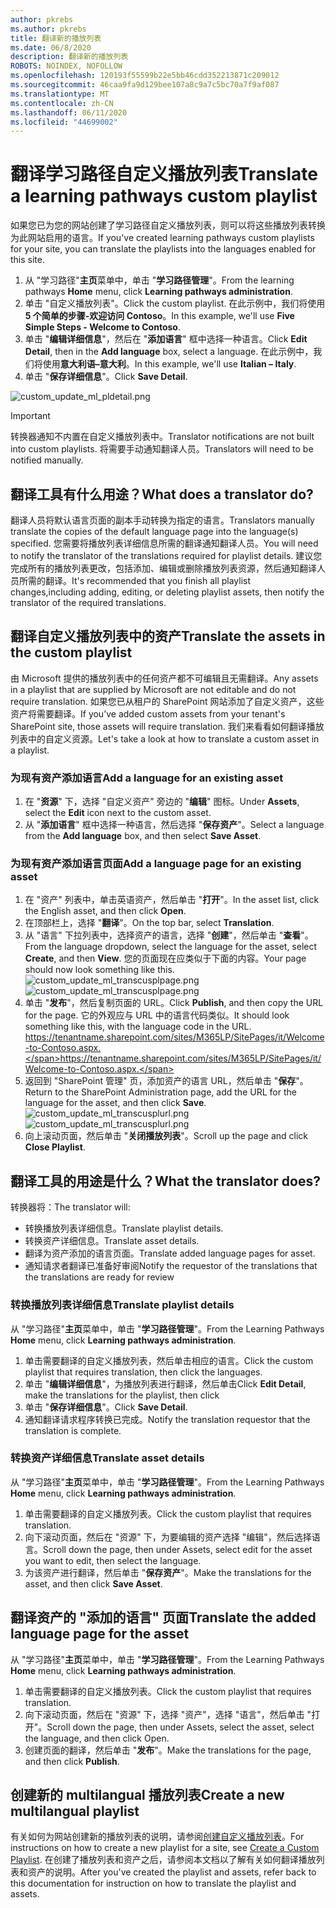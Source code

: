 ```yaml
---
author: pkrebs
ms.author: pkrebs
title: 翻译新的播放列表
ms.date: 06/8/2020
description: 翻译新的播放列表
ROBOTS: NOINDEX, NOFOLLOW
ms.openlocfilehash: 120193f55599b22e5bb46cdd352213871c209012
ms.sourcegitcommit: 46caa9fa9d129bee107a8c9a7c5bc70a7f9af087
ms.translationtype: MT
ms.contentlocale: zh-CN
ms.lasthandoff: 06/11/2020
ms.locfileid: "44699002"
---
```

# <a name="translate-a-learning-pathways-custom-playlist"></a><span data-ttu-id="25445-103">翻译学习路径自定义播放列表</span><span class="sxs-lookup"><span data-stu-id="25445-103">Translate a learning pathways custom playlist</span></span>
<span data-ttu-id="25445-104">如果您已为您的网站创建了学习路径自定义播放列表，则可以将这些播放列表转换为此网站启用的语言。</span><span class="sxs-lookup"><span data-stu-id="25445-104">If you've created learning pathways custom playlists for your site, you can translate the playlists into the languages enabled for this site.</span></span>

1.  <span data-ttu-id="25445-105">从 "学习路径"**主页**菜单中，单击 "**学习路径管理**"。</span><span class="sxs-lookup"><span data-stu-id="25445-105">From the learning pathways **Home** menu, click **Learning pathways administration**.</span></span> 
2.  <span data-ttu-id="25445-106">单击 "自定义播放列表"。</span><span class="sxs-lookup"><span data-stu-id="25445-106">Click the custom playlist.</span></span> <span data-ttu-id="25445-107">在此示例中，我们将使用**5 个简单的步骤-欢迎访问 Contoso**。</span><span class="sxs-lookup"><span data-stu-id="25445-107">In this example, we'll use **Five Simple Steps - Welcome to Contoso**.</span></span> 
3.  <span data-ttu-id="25445-108">单击 "**编辑详细信息**"，然后在 "**添加语言**" 框中选择一种语言。</span><span class="sxs-lookup"><span data-stu-id="25445-108">Click **Edit Detail**, then in the **Add language** box, select a language.</span></span> <span data-ttu-id="25445-109">在此示例中，我们将使用**意大利语–意大利**。</span><span class="sxs-lookup"><span data-stu-id="25445-109">In this example, we'll use **Italian – Italy**.</span></span> 
5.  <span data-ttu-id="25445-110">单击 "**保存详细信息**"。</span><span class="sxs-lookup"><span data-stu-id="25445-110">Click **Save Detail**.</span></span> 

![custom_update_ml_pldetail.png](media/custom_update_ml_pldetail.png)

> [!IMPORTANT]
> <span data-ttu-id="25445-112">转换器通知不内置在自定义播放列表中。</span><span class="sxs-lookup"><span data-stu-id="25445-112">Translator notifications are not built into custom playlists.</span></span> <span data-ttu-id="25445-113">将需要手动通知翻译人员。</span><span class="sxs-lookup"><span data-stu-id="25445-113">Translators will need to be notified manually.</span></span> 

## <a name="what-does-a-translator-do"></a><span data-ttu-id="25445-114">翻译工具有什么用途？</span><span class="sxs-lookup"><span data-stu-id="25445-114">What does a translator do?</span></span>
<span data-ttu-id="25445-115">翻译人员将默认语言页面的副本手动转换为指定的语言。</span><span class="sxs-lookup"><span data-stu-id="25445-115">Translators manually translate the copies of the default language page into the language(s) specified.</span></span> <span data-ttu-id="25445-116">您需要将播放列表详细信息所需的翻译通知翻译人员。</span><span class="sxs-lookup"><span data-stu-id="25445-116">You will need to notify the translator of the translations required for playlist details.</span></span> <span data-ttu-id="25445-117">建议您完成所有的播放列表更改，包括添加、编辑或删除播放列表资源，然后通知翻译人员所需的翻译。</span><span class="sxs-lookup"><span data-stu-id="25445-117">It's recommended that you finish all playlist changes,including adding, editing, or deleting playlist assets, then notify the translator of the required translations.</span></span>

## <a name="translate-the-assets-in-the-custom-playlist"></a><span data-ttu-id="25445-118">翻译自定义播放列表中的资产</span><span class="sxs-lookup"><span data-stu-id="25445-118">Translate the assets in the custom playlist</span></span>
<span data-ttu-id="25445-119">由 Microsoft 提供的播放列表中的任何资产都不可编辑且无需翻译。</span><span class="sxs-lookup"><span data-stu-id="25445-119">Any assets in a playlist that are supplied by Microsoft are not editable and do not require translation.</span></span> <span data-ttu-id="25445-120">如果您已从租户的 SharePoint 网站添加了自定义资产，这些资产将需要翻译。</span><span class="sxs-lookup"><span data-stu-id="25445-120">If you’ve added custom assets from your tenant's SharePoint site, those assets will require translation.</span></span> <span data-ttu-id="25445-121">我们来看看如何翻译播放列表中的自定义资源。</span><span class="sxs-lookup"><span data-stu-id="25445-121">Let's take a look at how to translate a custom asset in a playlist.</span></span>

### <a name="add-a-language-for-an-existing-asset"></a><span data-ttu-id="25445-122">为现有资产添加语言</span><span class="sxs-lookup"><span data-stu-id="25445-122">Add a language for an existing asset</span></span>
1. <span data-ttu-id="25445-123">在 "**资源**" 下，选择 "自定义资产" 旁边的 "**编辑**" 图标。</span><span class="sxs-lookup"><span data-stu-id="25445-123">Under **Assets**, select the **Edit** icon next to the custom asset.</span></span> 
2. <span data-ttu-id="25445-124">从 "**添加语言**" 框中选择一种语言，然后选择 "**保存资产**"。</span><span class="sxs-lookup"><span data-stu-id="25445-124">Select a language from the **Add language** box, and then select **Save Asset**.</span></span>

### <a name="add-a-language-page-for-an-existing-asset"></a><span data-ttu-id="25445-125">为现有资产添加语言页面</span><span class="sxs-lookup"><span data-stu-id="25445-125">Add a language page for an existing asset</span></span>
1. <span data-ttu-id="25445-126">在 "资产" 列表中，单击英语资产，然后单击 "**打开**"。</span><span class="sxs-lookup"><span data-stu-id="25445-126">In the asset list, click the English asset, and then click **Open**.</span></span>
2. <span data-ttu-id="25445-127">在顶部栏上，选择 "**翻译**"。</span><span class="sxs-lookup"><span data-stu-id="25445-127">On the top bar, select **Translation**.</span></span>
3. <span data-ttu-id="25445-128">从 "语言" 下拉列表中，选择资产的语言，选择 "**创建**"，然后单击 "**查看**"。</span><span class="sxs-lookup"><span data-stu-id="25445-128">From the language dropdown, select the language for the asset, select **Create**, and then **View**.</span></span> <span data-ttu-id="25445-129">您的页面现在应类似于下面的内容。</span><span class="sxs-lookup"><span data-stu-id="25445-129">Your page should now look something like this.</span></span> 
<span data-ttu-id="25445-130">![custom_update_ml_transcusplpage.png](media/custom_update_ml_transcusplpage.png)</span><span class="sxs-lookup"><span data-stu-id="25445-130">![custom_update_ml_transcusplpage.png](media/custom_update_ml_transcusplpage.png)</span></span>
4. <span data-ttu-id="25445-131">单击 "**发布**"，然后复制页面的 URL。</span><span class="sxs-lookup"><span data-stu-id="25445-131">Click **Publish**, and then copy the URL for the page.</span></span> <span data-ttu-id="25445-132">它的外观应与 URL 中的语言代码类似。</span><span class="sxs-lookup"><span data-stu-id="25445-132">It should look something like this, with the language code in the URL.</span></span>
<span data-ttu-id="25445-133">https://tenantname.sharepoint.com/sites/M365LP/SitePages/it/Welcome-to-Contoso.aspx.</span><span class="sxs-lookup"><span data-stu-id="25445-133">https://tenantname.sharepoint.com/sites/M365LP/SitePages/it/Welcome-to-Contoso.aspx.</span></span>
5. <span data-ttu-id="25445-134">返回到 "SharePoint 管理" 页，添加资产的语言 URL，然后单击 "**保存**"。</span><span class="sxs-lookup"><span data-stu-id="25445-134">Return to the SharePoint Administration page, add the URL for the language for the asset, and then click **Save**.</span></span> 
<span data-ttu-id="25445-135">![custom_update_ml_transcusplurl.png](media/custom_update_ml_transcusplurl.png)</span><span class="sxs-lookup"><span data-stu-id="25445-135">![custom_update_ml_transcusplurl.png](media/custom_update_ml_transcusplurl.png)</span></span>
6.  <span data-ttu-id="25445-136">向上滚动页面，然后单击 "**关闭播放列表**"。</span><span class="sxs-lookup"><span data-stu-id="25445-136">Scroll up the page and click **Close Playlist**.</span></span>

## <a name="what-the-translator-does"></a><span data-ttu-id="25445-137">翻译工具的用途是什么？</span><span class="sxs-lookup"><span data-stu-id="25445-137">What the translator does?</span></span>
<span data-ttu-id="25445-138">转换器将：</span><span class="sxs-lookup"><span data-stu-id="25445-138">The translator will:</span></span>
- <span data-ttu-id="25445-139">转换播放列表详细信息。</span><span class="sxs-lookup"><span data-stu-id="25445-139">Translate playlist details.</span></span>
- <span data-ttu-id="25445-140">转换资产详细信息。</span><span class="sxs-lookup"><span data-stu-id="25445-140">Translate asset details.</span></span>
- <span data-ttu-id="25445-141">翻译为资产添加的语言页面。</span><span class="sxs-lookup"><span data-stu-id="25445-141">Translate added language pages for asset.</span></span>
- <span data-ttu-id="25445-142">通知请求者翻译已准备好审阅</span><span class="sxs-lookup"><span data-stu-id="25445-142">Notify the requestor of the translations that the translations are ready for review</span></span>

### <a name="translate-playlist-details"></a><span data-ttu-id="25445-143">转换播放列表详细信息</span><span class="sxs-lookup"><span data-stu-id="25445-143">Translate playlist details</span></span>
<span data-ttu-id="25445-144">从 "学习路径"**主页**菜单中，单击 "**学习路径管理**"。</span><span class="sxs-lookup"><span data-stu-id="25445-144">From the Learning Pathways **Home** menu, click **Learning pathways administration**.</span></span> 
1. <span data-ttu-id="25445-145">单击需要翻译的自定义播放列表，然后单击相应的语言。</span><span class="sxs-lookup"><span data-stu-id="25445-145">Click the custom playlist that requires translation, then click the languages.</span></span> 
2. <span data-ttu-id="25445-146">单击 "**编辑详细信息**"，为播放列表进行翻译，然后单击</span><span class="sxs-lookup"><span data-stu-id="25445-146">Click **Edit Detail**, make the translations for the playlist, then click</span></span> 
3. <span data-ttu-id="25445-147">单击 "**保存详细信息**"。</span><span class="sxs-lookup"><span data-stu-id="25445-147">Click **Save Detail**.</span></span> 
4. <span data-ttu-id="25445-148">通知翻译请求程序转换已完成。</span><span class="sxs-lookup"><span data-stu-id="25445-148">Notify the translation requestor that the translation is complete.</span></span> 

### <a name="translate-asset-details"></a><span data-ttu-id="25445-149">转换资产详细信息</span><span class="sxs-lookup"><span data-stu-id="25445-149">Translate asset details</span></span>
<span data-ttu-id="25445-150">从 "学习路径"**主页**菜单中，单击 "**学习路径管理**"。</span><span class="sxs-lookup"><span data-stu-id="25445-150">From the Learning Pathways **Home** menu, click **Learning pathways administration**.</span></span> 
1. <span data-ttu-id="25445-151">单击需要翻译的自定义播放列表。</span><span class="sxs-lookup"><span data-stu-id="25445-151">Click the custom playlist that requires translation.</span></span> 
2. <span data-ttu-id="25445-152">向下滚动页面，然后在 "资源" 下，为要编辑的资产选择 "编辑"，然后选择语言。</span><span class="sxs-lookup"><span data-stu-id="25445-152">Scroll down the page, then under Assets, select edit for the asset you want to edit, then select the language.</span></span> 
3. <span data-ttu-id="25445-153">为该资产进行翻译，然后单击 "**保存资产**"。</span><span class="sxs-lookup"><span data-stu-id="25445-153">Make the translations for the asset, and then click **Save Asset**.</span></span>  

## <a name="translate-the-added-language-page-for-the-asset"></a><span data-ttu-id="25445-154">翻译资产的 "添加的语言" 页面</span><span class="sxs-lookup"><span data-stu-id="25445-154">Translate the added language page for the asset</span></span>
<span data-ttu-id="25445-155">从 "学习路径"**主页**菜单中，单击 "**学习路径管理**"。</span><span class="sxs-lookup"><span data-stu-id="25445-155">From the Learning Pathways **Home** menu, click **Learning pathways administration**.</span></span> 
1. <span data-ttu-id="25445-156">单击需要翻译的自定义播放列表。</span><span class="sxs-lookup"><span data-stu-id="25445-156">Click the custom playlist that requires translation.</span></span> 
2. <span data-ttu-id="25445-157">向下滚动页面，然后在 "资源" 下，选择 "资产"，选择 "语言"，然后单击 "打开"。</span><span class="sxs-lookup"><span data-stu-id="25445-157">Scroll down the page, then under Assets, select the asset, select the language, and then click Open.</span></span> 
3. <span data-ttu-id="25445-158">创建页面的翻译，然后单击 "**发布**"。</span><span class="sxs-lookup"><span data-stu-id="25445-158">Make the translations for the page, and then click **Publish**.</span></span>  

## <a name="create-a-new-multilangual-playlist"></a><span data-ttu-id="25445-159">创建新的 multilangual 播放列表</span><span class="sxs-lookup"><span data-stu-id="25445-159">Create a new multilangual playlist</span></span>
<span data-ttu-id="25445-160">有关如何为网站创建新的播放列表的说明，请参阅[创建自定义播放列表](custom_createnewplaylist.md)。</span><span class="sxs-lookup"><span data-stu-id="25445-160">For instructions on how to create a new playlist for a site, see [Create a Custom Playlist](custom_createnewplaylist.md).</span></span> <span data-ttu-id="25445-161">在创建了播放列表和资产之后，请参阅本文档以了解有关如何翻译播放列表和资产的说明。</span><span class="sxs-lookup"><span data-stu-id="25445-161">After you've created the playlist and assets, refer back to this documentation for instruction on how to translate the playlist and assets.</span></span> 